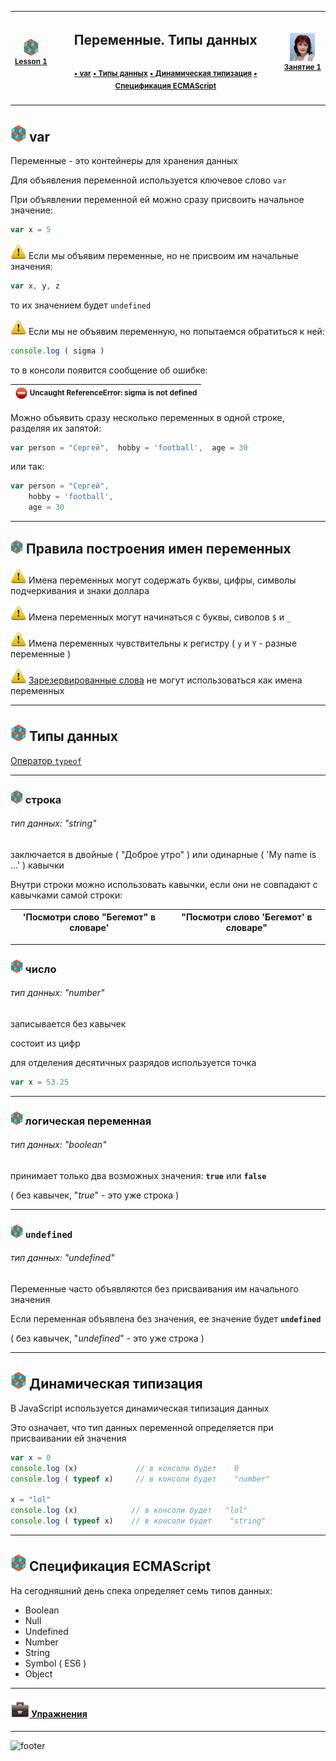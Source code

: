 [footer]: https://github.com/garevna/js-course/raw/master/images/a-level-ico.png?raw=true
[me]: https://raw.githubusercontent.com/garevna/a-level-js-lessons/master/ico/myPhoto-40.png "Ⓒ Irina Fylyppova ( garevna ) 2019"

[ico20]: https://raw.githubusercontent.com/garevna/a-level-js-lessons/master/ico/a-level-20.png
[ico25]: https://raw.githubusercontent.com/garevna/a-level-js-lessons/master/ico/a-level-25.png
[hw-30]: https://raw.githubusercontent.com/garevna/a-level-js-lessons/master/ico/briefcase-30.png
[cap-20]: https://raw.githubusercontent.com/garevna/a-level-js-lessons/master/ico/coffee-20.png
[cap-25]: https://raw.githubusercontent.com/garevna/a-level-js-lessons/master/ico/coffee-25.png
[cap-30]: https://raw.githubusercontent.com/garevna/a-level-js-lessons/master/ico/coffee-30.png
[error]: https://raw.githubusercontent.com/garevna/a-level-js-lessons/master/ico/no_entry-20.png
[warn]: https://raw.githubusercontent.com/garevna/a-level-js-lessons/master/ico/warning-25.png
[link]: https://raw.githubusercontent.com/garevna/a-level-js-lessons/master/ico/link-20.png
[space-800]: https://raw.githubusercontent.com/garevna/a-level-js-lessons/master/ico/space-800.png

[lesson]: ../lessons/lesson-01.md

| ![ico25] <br/><sup>[**Lesson&nbsp;1**][lesson]</sup> | <h2>Переменные. Типы данных</h2>![space-800]<sup>[• var](#var) [• Типы данных](#dataTypes) [• Динамическая типизация](#dynamo) [• Спецификация ECMAScript](#spec)</sup> | ![me] <br/><sup>[**Занятие&nbsp;1**][lesson]</sup> |
|:-:|:-:|:-:|

_________________________________________________________________________

<a name="var"></a>
## ![ico25] var

Переменные - это контейнеры для хранения данных

Для объявления переменной используется ключевое слово `var`

При объявлении переменной ей можно сразу присвоить начальное значение:

```javascript
var x = 5
```

![warn] Если мы объявим переменные, но не присвоим им начальные значения:

```javascript
var x, y, z
```

то их значением будет   `undefined`


![warn] Если мы не объявим переменную, но попытаемся обратиться к ней:

```javascript
console.log ( sigma )
```

то в консоли появится сообщение об ошибке:

| ![error] <sup>Uncaught ReferenceError: sigma is not defined</sup> |
|-|

Можно объявить сразу несколько переменных в одной строке, разделяя их запятой:

```javascript
var person = "Сергей",  hobby = 'football',  age = 30
```

или так:

```javascript
var person = "Сергей",  
    hobby = 'football',  
    age = 30
```

______________________________________________________________

## ![ico20] Правила построения имен переменных

![warn] Имена переменных могут содержать буквы, цифры, символы подчеркивания и знаки доллара

![warn] Имена переменных могут начинаться с буквы, сиволов `$` и `_`

![warn] Имена переменных чувствительны к регистру ( `y` и `Y` - разные переменные )

![warn] [Зарезервированные слова](https://www.w3schools.com/js/js_reserved.asp) не могут использоваться как имена переменных

______________________________________________________________

<a name="dataTypes"></a>
## ![ico25] Типы данных

[Оператор `typeof`](typeof.md "Переход на другую страницу")

______________________________________________________________

### ![ico20] строка

###### тип данных: "string"

заключается в двойные ( "Доброе утро" ) или одинарные ( 'My name is ...' ) кавычки

Внутри строки можно использовать кавычки, если они не совпадают с кавычками самой строки:

| 'Посмотри слово "Бегемот" в словаре' | "Посмотри слово 'Бегемот' в словаре" |
|-|-|

______________________________________________________________

### ![ico20] число

###### тип данных: "number"

записывается без кавычек

состоит из цифр

для отделения десятичных разрядов используется точка

```javascript
var x = 53.25
```

______________________________________________________________

### ![ico20] логическая переменная

###### тип данных: "boolean"

принимает только два возможных значения:  **`true`**  или  **`false`**

( без кавычек, "_true_" - это уже строка )

______________________________________________________________

### ![ico20] `undefined`

###### тип данных: "undefined"

Переменные часто объявляются без присваивания им начального значения

Если переменная объявлена без значения, ее значение будет **`undefined`**

( без кавычек, "_undefined_" - это уже строка )

______________________________________________________________

<a name="dynamo"></a>
## ![ico25] Динамическая типизация

В  JavaScript используется динамическая типизация данных

Это означает, что тип данных переменной определяется при присваивании ей значения

```javascript
var x = 0
console.log (x)             // в консоли будет    0
console.log ( typeof x)     // в консоли будет    "number"

x = "lol"
console.log (x)            // в консоли будет   "lol"
console.log ( typeof x)    // в консоли будет    "string"
```

______________________________________________________________

<a name="cpec"></a>
## ![ico25] Спецификация ECMAScript

На сегодняшний день спека определяет семь типов данных:

* Boolean
* Null
* Undefined
* Number
* String
* Symbol ( ES6 )
* Object

______________________________________________________________

#### [![hw-30] Упражнения](https://docs.google.com/forms/d/e/1FAIpQLSd0-twHJZfk-bKNkk-mg7ELLH49d3GYjcahThqGJC7A7sAJZw/viewform)

_____________________________________________________________

![footer]
